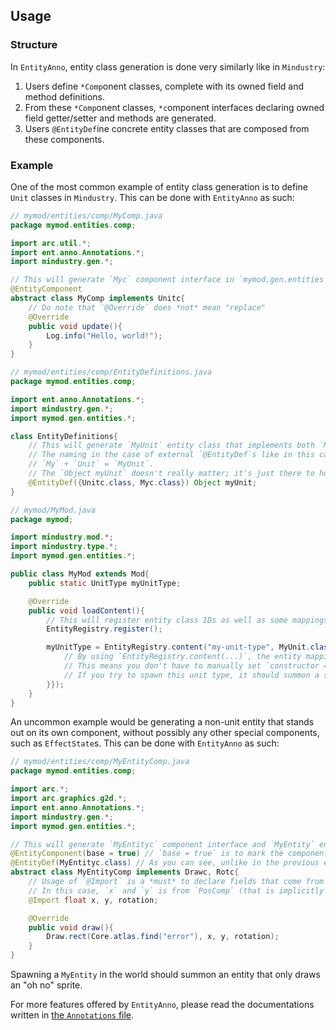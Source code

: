 ## Usage
### Structure
In `EntityAnno`, entity class generation is done very similarly like in `Mindustry`:
1. Users define `*Comp`onent classes, complete with its owned field and method definitions.
2. From these `*Comp`onent classes, `*c`omponent interfaces declaring owned field getter/setter and methods are generated.
3. Users `@EntityDef`ine concrete entity classes that are composed from these components.

### Example
One of the most common example of entity class generation is to define `Unit` classes in `Mindustry`. This can be done with `EntityAnno` as such:
```java
// mymod/entities/comp/MyComp.java
package mymod.entities.comp;

import arc.util.*;
import ent.anno.Annotations.*;
import mindustry.gen.*;

// This will generate `Myc` component interface in `mymod.gen.entities`.
@EntityComponent
abstract class MyComp implements Unitc{
    // Do note that `@Override` does *not* mean "replace"
    @Override
    public void update(){
        Log.info("Hello, world!");
    }
}
```
```java
// mymod/entities/comp/EntityDefinitions.java
package mymod.entities.comp;

import ent.anno.Annotations.*;
import mindustry.gen.*;
import mymod.gen.entities.*;

class EntityDefinitions{
    // This will generate `MyUnit` entity class that implements both `MyComp` and `Unit` in `mymod.gen.entities`.
    // The naming in the case of external `@EntityDef`s like in this case is reversed order of the components, without the `*c`:
    // `My` + `Unit` = `MyUnit`.
    // The `Object myUnit` doesn't really matter; it's just there to hold the annotation so the processor recognizes it.
    @EntityDef({Unitc.class, Myc.class}) Object myUnit;
}
```
```java
// mymod/MyMod.java
package mymod;

import mindustry.mod.*;
import mindustry.type.*;
import mymod.gen.entities.*;

public class MyMod extends Mod{
    public static UnitType myUnitType;

    @Override
    public void loadContent(){
        // This will register entity class IDs as well as some mappings. Always call this before anything else!
        EntityRegistry.register();

        myUnitType = EntityRegistry.content("my-unit-type", MyUnit.class, name -> new UnitType(name){{
            // By using `EntityRegistry.content(...)`, the entity mapping is set automatically.
            // This means you don't have to manually set `constructor = MyUnit::create`.
            // If you try to spawn this unit type, it should summon a spriteless flying unit that logs "Hello, world!" constantly.
        }});
    }
}
```

An uncommon example would be generating a non-unit entity that stands out on its own component, without possibly any other special components, such as `EffectState`s. This can be done with `EntityAnno` as such:
```java
// mymod/entities/comp/MyEntityComp.java
package mymod.entities.comp;

import arc.*;
import arc.graphics.g2d.*;
import ent.anno.Annotations.*;
import mindustry.gen.*;
import mymod.gen.entities.*;

// This will generate `MyEntityc` component interface and `MyEntity` entity class in `mymod.gen.entities`.
@EntityComponent(base = true) // `base = true` is to mark the component as base. There may only be 1 or 0 base components (such as `Unit`, `Building`, etc.) in entity definitions.
@EntityDef(MyEntityc.class) // As you can see, unlike in the previous example, the `@EntityDef` is declared internally here. The resulting entity class name will be `MyEntity`, with no regards to the reverse order naming convention.
abstract class MyEntityComp implements Drawc, Rotc{
    // Usage of `@Import` is a *must* to declare fields that come from another components.
    // In this case, `x` and `y` is from `PosComp` (that is implicitly implemented by `DrawComp`), and `rotation` is from `RotComp`.
    @Import float x, y, rotation;

    @Override
    public void draw(){
        Draw.rect(Core.atlas.find("error"), x, y, rotation);
    }
}
```
Spawning a `MyEntity` in the world should summon an entity that only draws an "oh no" sprite.

For more features offered by `EntityAnno`, please read the documentations written in [the `Annotations` file](/entity/src/ent/anno/Annotations.java).

